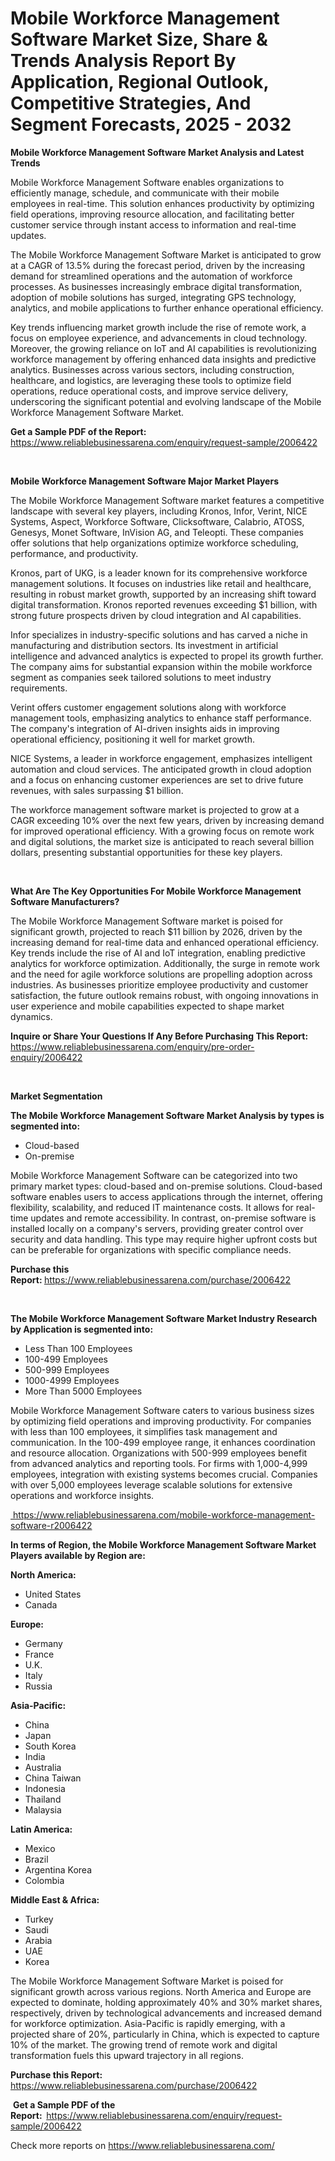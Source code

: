 <p><h1>Mobile Workforce Management Software Market Size, Share & Trends Analysis Report By Application, Regional Outlook, Competitive Strategies, And Segment Forecasts, 2025 - 2032</h1></p><p><strong>Mobile Workforce Management Software Market Analysis and Latest Trends</strong></p>
<p><p>Mobile Workforce Management Software enables organizations to efficiently manage, schedule, and communicate with their mobile employees in real-time. This solution enhances productivity by optimizing field operations, improving resource allocation, and facilitating better customer service through instant access to information and real-time updates.</p><p>The Mobile Workforce Management Software Market is anticipated to grow at a CAGR of 13.5% during the forecast period, driven by the increasing demand for streamlined operations and the automation of workforce processes. As businesses increasingly embrace digital transformation, adoption of mobile solutions has surged, integrating GPS technology, analytics, and mobile applications to further enhance operational efficiency.</p><p>Key trends influencing market growth include the rise of remote work, a focus on employee experience, and advancements in cloud technology. Moreover, the growing reliance on IoT and AI capabilities is revolutionizing workforce management by offering enhanced data insights and predictive analytics. Businesses across various sectors, including construction, healthcare, and logistics, are leveraging these tools to optimize field operations, reduce operational costs, and improve service delivery, underscoring the significant potential and evolving landscape of the Mobile Workforce Management Software Market.</p></p>
<p><strong>Get a Sample PDF of the Report:&nbsp;</strong> <a href="https://www.reliablebusinessarena.com/enquiry/request-sample/2006422?utm_campaign=2189&utm_medium=2&utm_source=Github&utm_content=ia&utm_term=10032025&utm_id=mobile-workforce-management-software">https://www.reliablebusinessarena.com/enquiry/request-sample/2006422</a></p>
<p>&nbsp;</p>
<p><strong>Mobile Workforce Management Software Major Market Players</strong></p>
<p><p>The Mobile Workforce Management Software market features a competitive landscape with several key players, including Kronos, Infor, Verint, NICE Systems, Aspect, Workforce Software, Clicksoftware, Calabrio, ATOSS, Genesys, Monet Software, InVision AG, and Teleopti. These companies offer solutions that help organizations optimize workforce scheduling, performance, and productivity.</p><p>Kronos, part of UKG, is a leader known for its comprehensive workforce management solutions. It focuses on industries like retail and healthcare, resulting in robust market growth, supported by an increasing shift toward digital transformation. Kronos reported revenues exceeding $1 billion, with strong future prospects driven by cloud integration and AI capabilities.</p><p>Infor specializes in industry-specific solutions and has carved a niche in manufacturing and distribution sectors. Its investment in artificial intelligence and advanced analytics is expected to propel its growth further. The company aims for substantial expansion within the mobile workforce segment as companies seek tailored solutions to meet industry requirements.</p><p>Verint offers customer engagement solutions along with workforce management tools, emphasizing analytics to enhance staff performance. The company's integration of AI-driven insights aids in improving operational efficiency, positioning it well for market growth.</p><p>NICE Systems, a leader in workforce engagement, emphasizes intelligent automation and cloud services. The anticipated growth in cloud adoption and a focus on enhancing customer experiences are set to drive future revenues, with sales surpassing $1 billion.</p><p>The workforce management software market is projected to grow at a CAGR exceeding 10% over the next few years, driven by increasing demand for improved operational efficiency. With a growing focus on remote work and digital solutions, the market size is anticipated to reach several billion dollars, presenting substantial opportunities for these key players.</p></p>
<p>&nbsp;</p>
<p><strong>What Are The Key Opportunities For Mobile Workforce Management Software Manufacturers?</strong></p>
<p><p>The Mobile Workforce Management Software market is poised for significant growth, projected to reach $11 billion by 2026, driven by the increasing demand for real-time data and enhanced operational efficiency. Key trends include the rise of AI and IoT integration, enabling predictive analytics for workforce optimization. Additionally, the surge in remote work and the need for agile workforce solutions are propelling adoption across industries. As businesses prioritize employee productivity and customer satisfaction, the future outlook remains robust, with ongoing innovations in user experience and mobile capabilities expected to shape market dynamics.</p></p>
<p><strong>Inquire or Share Your Questions If Any Before Purchasing This Report:</strong> <a href="https://www.reliablebusinessarena.com/enquiry/pre-order-enquiry/2006422?utm_campaign=2189&utm_medium=2&utm_source=Github&utm_content=ia&utm_term=10032025&utm_id=mobile-workforce-management-software">https://www.reliablebusinessarena.com/enquiry/pre-order-enquiry/2006422</a></p>
<p>&nbsp;</p>
<p><strong>Market Segmentation</strong></p>
<p><strong>The Mobile Workforce Management Software Market Analysis by types is segmented into:</strong></p>
<p><ul><li>Cloud-based</li><li>On-premise</li></ul></p>
<p><p>Mobile Workforce Management Software can be categorized into two primary market types: cloud-based and on-premise solutions. Cloud-based software enables users to access applications through the internet, offering flexibility, scalability, and reduced IT maintenance costs. It allows for real-time updates and remote accessibility. In contrast, on-premise software is installed locally on a company's servers, providing greater control over security and data handling. This type may require higher upfront costs but can be preferable for organizations with specific compliance needs.</p></p>
<p><strong>Purchase this Report:&nbsp;</strong><a href="https://www.reliablebusinessarena.com/purchase/2006422?utm_campaign=2189&utm_medium=2&utm_source=Github&utm_content=ia&utm_term=10032025&utm_id=mobile-workforce-management-software">https://www.reliablebusinessarena.com/purchase/2006422</a></p>
<p>&nbsp;</p>
<p><strong>The Mobile Workforce Management Software Market Industry Research by Application is segmented into:</strong></p>
<p><ul><li>Less Than 100 Employees</li><li>100-499 Employees</li><li>500-999 Employees</li><li>1000-4999 Employees</li><li>More Than 5000 Employees</li></ul></p>
<p><p>Mobile Workforce Management Software caters to various business sizes by optimizing field operations and improving productivity. For companies with less than 100 employees, it simplifies task management and communication. In the 100-499 employee range, it enhances coordination and resource allocation. Organizations with 500-999 employees benefit from advanced analytics and reporting tools. For firms with 1,000-4,999 employees, integration with existing systems becomes crucial. Companies with over 5,000 employees leverage scalable solutions for extensive operations and workforce insights.</p></p>
<p><a href="https://www.reliablebusinessarena.com/mobile-workforce-management-software-r2006422?utm_campaign=2189&utm_medium=2&utm_source=Github&utm_content=ia&utm_term=10032025&utm_id=mobile-workforce-management-software">&nbsp;https://www.reliablebusinessarena.com/mobile-workforce-management-software-r2006422</a></p>
<p><strong>In terms of Region, the Mobile Workforce Management Software Market Players available by Region are:</strong></p>
<p>
    <p> <strong> North America: </strong>
        <ul>
            <li>United States</li>
            <li>Canada</li>
        </ul>
        </p> 
    <p> <strong> Europe: </strong>
        <ul>
            <li>Germany</li>
            <li>France</li>
            <li>U.K.</li>
            <li>Italy</li>
            <li>Russia</li>
        </ul>
        </p> 
    <p> <strong> Asia-Pacific: </strong>
        <ul>
            <li>China</li>
            <li>Japan</li>
            <li>South Korea</li>
            <li>India</li>
            <li>Australia</li>
            <li>China Taiwan</li>
            <li>Indonesia</li>
            <li>Thailand</li>
            <li>Malaysia</li>
        </ul>
        </p> 
    <p> <strong> Latin America: </strong>
        <ul>
            <li>Mexico</li>
            <li>Brazil</li>
            <li>Argentina Korea</li>
            <li>Colombia</li>
        </ul>
        </p> 
    <p> <strong> Middle East & Africa: </strong>
        <ul>
            <li>Turkey</li>
            <li>Saudi</li>
            <li>Arabia</li>
            <li>UAE</li>
            <li>Korea</li>
        </ul>
    </p>
    </p>
<p><p>The Mobile Workforce Management Software Market is poised for significant growth across various regions. North America and Europe are expected to dominate, holding approximately 40% and 30% market shares, respectively, driven by technological advancements and increased demand for workforce optimization. Asia-Pacific is rapidly emerging, with a projected share of 20%, particularly in China, which is expected to capture 10% of the market. The growing trend of remote work and digital transformation fuels this upward trajectory in all regions.</p></p>
<p><strong>Purchase this Report: </strong><a href="https://www.reliablebusinessarena.com/purchase/2006422?utm_campaign=2189&utm_medium=2&utm_source=Github&utm_content=ia&utm_term=10032025&utm_id=mobile-workforce-management-software">https://www.reliablebusinessarena.com/purchase/2006422</a></p>
<p>&nbsp;<strong>Get a Sample PDF of the Report:&nbsp;&nbsp;</strong><a href="https://www.reliablebusinessarena.com/enquiry/request-sample/2006422?utm_campaign=2189&utm_medium=2&utm_source=Github&utm_content=ia&utm_term=10032025&utm_id=mobile-workforce-management-software">https://www.reliablebusinessarena.com/enquiry/request-sample/2006422</a></p>
<p><strong></strong></p>
<p>Check more reports on <a href="https://www.reliablebusinessarena.com/?utm_campaign=2189&utm_medium=2&utm_source=Github&utm_content=ia&utm_term=10032025&utm_id=mobile-workforce-management-software">https://www.reliablebusinessarena.com/</a></p>
